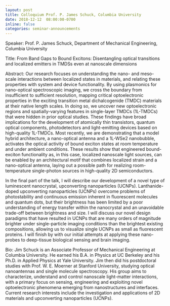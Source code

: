 ```yaml
---
layout: post
title: Colloquium Prof. P. James Schuck, Columbia University
date: 2018-12-12  08:00:00-0700
inline: false
categories: seminar-announcements
---
```


Speaker: Prof. P. James Schuck, Department of Mechanical Engineering, Columbia University

Title: From Band Gaps to Bound Excitons: Disentangling optical transitions and localized emitters in TMDSs even at nanoscale dimensions

Abstract: Our research focuses on understanding the nano- and meso-scale interactions between localized states in materials, and relating these properties with system and device functionality. By using plasmonics for nano-optical spectroscopic imaging, we cross the boundary from insufficient to sufficient resolution, mapping critical optoelectronic properties in the exciting transition metal dichalcogenide (TMDC) materials at their native length scales. In doing so, we uncover new optoelectronic regions and spatially-varying features in single-layer TMDCs (1L-TMDCs) that were hidden in prior optical studies. These findings have broad implications for the development of  atomically thin transistors, quantum optical components, photodetectors and light-emitting devices based on high-quality 1L-TMDCs. Most recently, we are demonstrating that a model hybrid architecture, a nano-optical antenna and a 1L-WSe2 nanobubble, activates the optical activity of bound exciton states at room temperature and under ambient conditions. These results show that engineered bound-exciton functionality as, in this case, localized nanoscale light sources, can be enabled by an architectural motif that combines localized strain and a nano-optical antenna, laying out a possible path for realizing room-temperature single-photon sources in high-quality 2D semiconductors.

In the final part of the talk, I will describe our development of a novel type of luminescent nanocrystal, upconverting nanoparticles (UCNPs). Lanthanide-doped upconverting nanoparticles (UCNPs) overcome problems of photostability and continuous emission inherent in fluorescent molecules and quantum dots, but their brightness has been limited by a poor understanding of energy transfer within the nanocrystal and an unavoidable trade-off between brightness and size. I will discuss our novel design paradigms that have resulted in UCNPs that are many orders of magnitude brighter under single-particle imaging conditions than the brightest existing compositions, allowing us to visualize single UCNPs as small as fluorescent proteins. I will finish by with our initial attempts at applying these nano-probes to deep-tissue biological sensing and brain imaging.

Bio: Jim Schuck is an Associate Professor of Mechanical Engineering at Columbia University. He earned his B.A. in Physics at UC Berkeley and his Ph.D. in Applied Physics at Yale University. Jim then did his postdoctoral studies with Prof. W. E. Moerner at Stanford University, studying optical nanoantennas and single molecule spectroscopy. His group aims to characterize, understand and control nanoscale light-matter interactions, with a primary focus on sensing, engineering and exploiting novel optoelectronic phenomena emerging from nanostructures and interfaces. Current research interests include the investigation and applications of 2D materials and upconverting nanoparticles (UCNPs).
